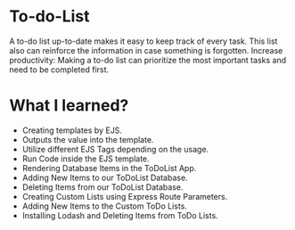 # To-do-List
A to-do list up-to-date makes it easy to keep track of every task. This list also can reinforce the information in case something is forgotten. Increase productivity: Making a to-do list can prioritize the most important tasks and need to be completed first.

# What I learned?
- Creating templates by EJS.
- Outputs the value into the template.
- Utilize different EJS Tags depending on the usage.
- Run Code inside the EJS template.
- Rendering Database Items in the ToDoList App.
- Adding New Items to our ToDoList Database.
- Deleting Items from our ToDoList Database.
- Creating Custom Lists using Express Route Parameters.
- Adding New Items to the Custom ToDo Lists.
- Installing Lodash and Deleting Items from ToDo Lists.